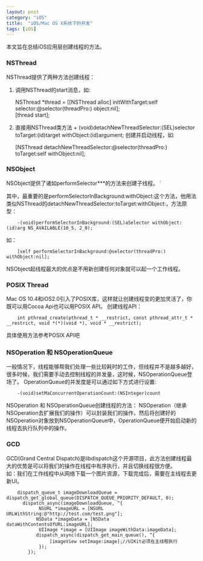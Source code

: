 ```yaml
---
layout: post
category: "iOS"
title:  "iOS/Mac OS X系统下的并发"
tags: [iOS]
---
```


本文旨在总结iOS应用层创建线程的方法。

### NSThread  
  NSThread提供了两种方法创建线程：  
  1. 调用NSThread的start消息，如:  
  
        NSThread *thread = [[NSThread alloc] initWithTarget:self selector:@selector(threadPro:) object:nil];     
        [thread start];  

  2. 直接用NSThread类方法 + (void)detachNewThreadSelector:(SEL)selector toTarget:(id)target withObject:(id)argument; 创建并启动线程，如:
  
        [NSThread detachNewThreadSelector:@selector(threadPro:) toTarget:self withObject:nil];    

### NSObject   
  NSObject提供了诸如performSelector***的方法来创建子线程。     `   

  其中，最重要的是performSelectorInBackground:withObject:这个方法，他用法类似NSThread的detachNewThreadSelector:toTarget:withObject:，方法原型：

        -(void)performSelectorInBackground:(SEL)aSelector withObject:(id)arg NS_AVAILABLE(10_5, 2_0);

  如：   
        
        [self performSelectorInBackground:@selector(threadPro:) withObject:nil];   
  
  NSObject起线程最大的优点是不用新创建任何对象就可以起一个工作线程。
    
### POSIX Thread   

  Mac OS 10.4和iOS2.0引入了POSIX库，这样就让创建线程变的更加灵活了，你既可以用Cocoa Api也可以用POSIX API。
  创建线程API：  
  
        int pthread_create(pthread_t * __restrict, const pthread_attr_t * __restrict, void *(*)(void *), void * __restrict);   
        
  具体使用方法参考POSIX API吧

### NSOperation 和 NSOperationQueue  
  
  一般情况下，线程能够帮我们处理一些比较耗时的工作，但线程并不是越多越好，很多时候，我们需要手动去控制线程的并发量，这时候，NSOperationQueue登场了。
  OperationQueue的并发度是可以通过如下方式进行设置:   
  
        -(void)setMaConcurrentOperationCount:(NSInteger)count  
        
  NSOperation 和 NSOperationQueue创建线程的方法：
  NSOperation（继承NSOperation去扩展我们的操作）可以封装我们的操作，然后将创建好的NSOperation对象放到NSOperationQueue中，OperationQueue便开始启动新的线程去执行队列中的操作。   
  
### GCD

  GCD(Grand Central Dispatch)是libdispatch这个开源项目，此方法创建线程最大的优势是可以将我们的操作在线程中有序执行，并且切换线程很方便。   
  如：我们在工作线程中从网络下载一个图片资源，下载完成后，需要在主线程去更新UI。    
  
        dispatch_queue_t imageDownloadQueue = dispatch_get_global_queue(DISPATCH_QUEUE_PRIORITY_DEFAULT, 0);     
          dispatch_async(imageDownloadQueue, ^{   
                NSURL *imageURL = [NSURL URLWithString:@"http://test.com/test.png"];   
               NSData *imageData = [NSData dataWithContentsOfURL:imageURL];  
                UIImage *image = [UIImage imageWithData:imageData];   
               dispatch_async(dispatch_get_main_queue(), ^{   
                    [imageView setImage:image];//UIKit必须在主线程执行    
                });  
            });   
